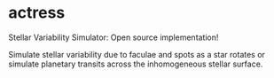 # actress
Stellar Variability Simulator: Open source implementation!

Simulate stellar variability due to faculae and spots as a star rotates or simulate planetary transits across the inhomogeneous stellar surface.
